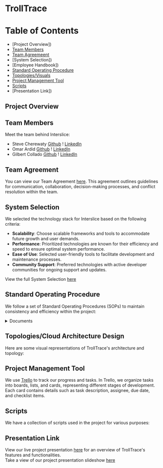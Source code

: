 # TrollTrace

Table of Contents
=================
<!--ts-->
  * [Project Overview])
  * [Team Members]()
  * [Team Agreemeent]()
  * [System Selection])
  * [Employee Handbook])
  * [Standard Operating Procedure]()
  * [Topologies/Visuals]()
  * [Project Management Tool]()
  * [Scripts]()
  * [Presentation Link])
<!--te-->

## Project Overview


## Team Members
Meet the team behind Interslice:
* Steve Cherewaty [Github](https://github.com/SCherewaty) ! [LinkedIn](https://www.linkedin.com/in/steve-cherewaty-jr-b8727135/)
* Omar Ardid [Github](https://github.com/oardid) ! [LinkedIn](https://www.linkedin.com/in/ardidomar/)
* Gilbert Collado [Github](https://github.com/JapanesePlatano) ! [LinkedIn](https://www.linkedin.com/in/gilbert-collado-545099254)

## Team Agreement
You can view our Team Agreement [here](). This agreement outlines guidelines for communication, collaboration, decision-making processes, and conflict resolution within the team.

## System Selection
We selected the technology stack for Interslice based on the following criteria:
- **Scalability**: Choose scalable frameworks and tools to accommodate future growth and user demands.
- **Performance**: Prioritized technologies are known for their efficiency and speed to ensure optimal system performance.
- **Ease of Use**: Selected user-friendly tools to facilitate development and maintenance processes.
- **Community Support**: Preferred technologies with active developer communities for ongoing support and updates.

View the full System Selection [here]()

## Standard Operating Procedure
We follow a set of Standard Operating Procedures (SOPs) to maintain consistency and efficiency within the project:
<details>
<summary>Documents</summary>

</details>
  
## Topologies/Cloud Architecture Design
Here are some visual representations of TrollTrace's architecture and topology:

## Project Management Tool
We use [Trello]() to track our progress and tasks. In Trello, we organize tasks into boards, lists, and cards, representing different stages of development. Each card contains details such as task description, assignee, due date, and checklist items.

## Scripts
We have a collection of scripts used in the project for various purposes:

## Presentation Link
View our live project presentation [here]() for an overview of TrollTrace's features and functionalities.<br>
Take a view of our project presentation slideshow [here]()
